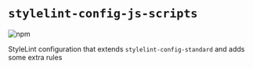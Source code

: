 # `stylelint-config-js-scripts`

![npm](https://img.shields.io/npm/v/stylelint-config-js-scripts)

StyleLint configuration that extends `stylelint-config-standard` and adds some extra rules

